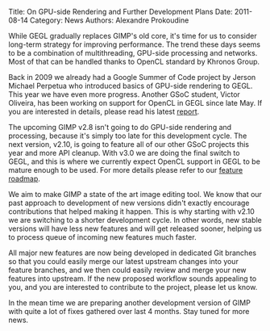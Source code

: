 Title: On GPU-side Rendering and Further Development Plans
Date: 2011-08-14
Category: News
Authors: Alexandre Prokoudine

While GEGL gradually replaces GIMP's old core, it's time for us to consider long-term strategy for improving performance. The trend these days seems to be a combination of multithreading, GPU-side processing and networks. Most of that can be handled thanks to OpenCL standard by Khronos Group.

Back in 2009 we already had a Google Summer of Code project by Jerson Michael Perpetua who introduced basics of GPU-side rendering to GEGL. This year we have even more progress. Another GSoC student, Victor Oliveira, has been working on support for OpenCL in GEGL since late May. If you are interested in details, please read his latest [report](http://meudepositodeideias.wordpress.com/2011/08/08/opencl-on-gegl-results-up-to-now/).

The upcoming GIMP v2.8 isn't going to do GPU-side rendering and processing, because it's simply too late for this development cycle. The next version, v2.10, is going to feature all of our other GSoC projects this year and more API cleanup. With v3.0 we are doing the final switch to GEGL, and this is where we currently expect OpenCL support in GEGL to be mature enough to be used. For more details please refer to our [feature roadmap](http://wiki.gimp.org/index.php/Roadmap).

We aim to make GIMP a state of the art image editing tool. We know that our past approach to development of new versions didn't exactly encourage contributions that helped making it happen. This is why starting with v2.10 we are switching to a shorter development cycle. In other words, new stable versions will have less new features and will get released sooner, helping us to process queue of incoming new features much faster.

All major new features are now being developed in dedicated Git branches so that you could easily merge our latest upstream changes into your feature branches, and we then could easily review and merge your new features into upstream. If the new proposed workflow sounds appealing to you, and you are interested to contribute to the project, please let us know.

In the mean time we are preparing another development version of GIMP with quite a lot of fixes gathered over last 4 months. Stay tuned for more news.
